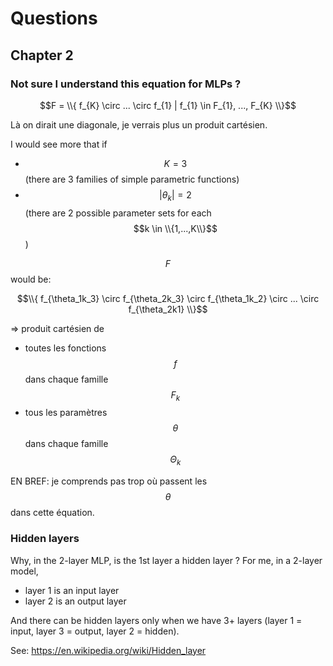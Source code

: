 # Questions

## Chapter 2

### Not sure I understand this equation for MLPs ? 

$$F = \\{ f_{K} \circ ... \circ f_{1} | f_{1} \in F_{1}, ..., F_{K} \\}$$

Là on dirait une diagonale, je verrais plus un produit cartésien.

I would see more that if 
- $$K = 3$$ (there are 3 families of simple parametric functions)
- $$|\theta_k| = 2$$ (there are 2 possible parameter sets for each $$k \in \\{1,...,K\\}$$) 

$$F$$ would be: 

$$\\{ f_{\theta_1k_3} \circ f_{\theta_2k_3} \circ f_{\theta_1k_2} \circ ... \circ f_{\theta_2k1} \\}$$

=> produit cartésien de 
- toutes les fonctions $$f$$ dans chaque famille $$F_k$$
- tous les paramètres $$\theta$$ dans chaque famille $$\Theta_k$$

EN BREF: je comprends pas trop où passent les $$\theta$$ dans cette équation.

### Hidden layers

Why, in the 2-layer MLP, is the 1st layer a hidden layer ? For me, in a 2-layer model, 
- layer 1 is an input layer
- layer 2 is an output layer

And there can be hidden layers only when we have 3+ layers (layer 1 = input, layer 3 = output, layer 2 = hidden).

See: https://en.wikipedia.org/wiki/Hidden_layer
